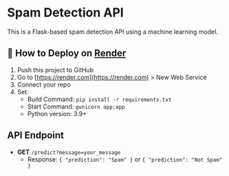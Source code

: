 # Spam Detection API

This is a Flask-based spam detection API using a machine learning model.

## 🚀 How to Deploy on [Render](https://render.com)

1. Push this project to GitHub
2. Go to [https://render.com](https://render.com) > New Web Service
3. Connect your repo
4. Set:
   - Build Command: `pip install -r requirements.txt`
   - Start Command: `gunicorn app:app`
   - Python version: 3.9+

## API Endpoint

- **GET** `/predict?message=your_message`
  - Response: `{ "prediction": "Spam" }` or `{ "prediction": "Not Spam" }`
